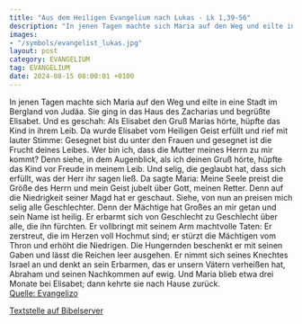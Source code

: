 ```yaml
---
title: "Aus dem Heiligen Evangelium nach Lukas - Lk 1,39-56"
description: "In jenen Tagen machte sich Maria auf den Weg und eilte in eine Stadt im Bergland von Judäa. Sie ging in das Haus des Zacharias und begrüßte Elisabet. Und es geschah: Als Elisabet den Gruß Marias hörte, hüpfte das Kind in ihrem Leib. Da wurde Elisabet vom Heiligen Geist erfüllt un...."
images:
- "/symbols/evangelist_lukas.jpg"
layout: post
category: EVANGELIUM
tag: EVANGELIUM
date: 2024-08-15 08:00:01 +0100
---
```

In jenen Tagen machte sich Maria auf den Weg und eilte in eine Stadt im Bergland von Judäa.
Sie ging in das Haus des Zacharias und begrüßte Elisabet.
Und es geschah: Als Elisabet den Gruß Marias hörte, hüpfte das Kind in ihrem Leib. Da wurde Elisabet vom Heiligen Geist erfüllt
und rief mit lauter Stimme: Gesegnet bist du unter den Frauen und gesegnet ist die Frucht deines Leibes.<!--more-->
Wer bin ich, dass die Mutter meines Herrn zu mir kommt?
Denn siehe, in dem Augenblick, als ich deinen Gruß hörte, hüpfte das Kind vor Freude in meinem Leib.
Und selig, die geglaubt hat, dass sich erfüllt, was der Herr ihr sagen ließ.
Da sagte Maria: Meine Seele preist die Größe des Herrn
und mein Geist jubelt über Gott, meinen Retter.
Denn auf die Niedrigkeit seiner Magd hat er geschaut. Siehe, von nun an preisen mich selig alle Geschlechter.
Denn der Mächtige hat Großes an mir getan und sein Name ist heilig.
Er erbarmt sich von Geschlecht zu Geschlecht über alle, die ihn fürchten.
Er vollbringt mit seinem Arm machtvolle Taten: Er zerstreut, die im Herzen voll Hochmut sind;
er stürzt die Mächtigen vom Thron und erhöht die Niedrigen.
Die Hungernden beschenkt er mit seinen Gaben und lässt die Reichen leer ausgehen.
Er nimmt sich seines Knechtes Israel an und denkt an sein Erbarmen,
das er unsern Vätern verheißen hat, Abraham und seinen Nachkommen auf ewig.
Und Maria blieb etwa drei Monate bei Elisabet; dann kehrte sie nach Hause zurück.<br>
[Quelle: Evangelizo](https://evangeliumtagfuertag.org/DE/gospel)

[Textstelle auf Bibelserver](https://www.bibleserver.com/EU/Lukas1,39-56)
